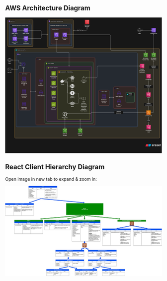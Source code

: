 ## AWS Architecture Diagram
![AWS Architecture Diagram](diagram-export-9-24-2025-3_59_44-PM.svg)

## React Client Hierarchy Diagram
Open image in new tab to expand & zoom in:

![Alt text](wr-gg-client.drawio.svg)